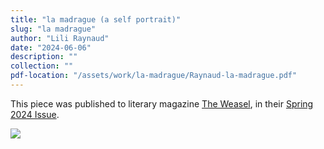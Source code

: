 ```yaml
---
title: "la madrague (a self portrait)"
slug: "la madrague"
author: "Lili Raynaud"
date: "2024-06-06"
description: ""
collection: ""
pdf-location: "/assets/work/la-madrague/Raynaud-la-madrague.pdf"
---
```

This piece was published to literary magazine [The Weasel](https://weaselmagazine.com/), in their [Spring 2024 Issue](https://files.cargocollective.com/c2088190/SPRING2024_final_digital.pdf).

<img src="/assets/work/box/Raynaud-la-madrague-1.webp" class="vertical-image">
